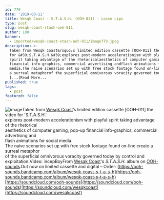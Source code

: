 ```yaml
---
id: 779
date: '2019-03-11'
title: Wesqk Coast - S.T.A.S.H. (OOH-011) - Loose Lips
type: post
slug: wesqk-coast-stash-ooh-011
author: 100
banner:
  - imported/wesqk-coast-stash-ooh-011/image779.jpeg
description: >-
  Taken from Wesqk Coast&rsquo;s limited edition cassette [OOH-011] the video
  for &#39;S.T.A.S.H.&#39;explores post-modern accelerationism with playful
  spirit taking advantage of the rhetoricalaesthetics of computer gaming, pop-up
  financial info-graphics, commercial advertising andflash animations for social
  media.The naive scenarios set up with free stock footage found on-line create
  a surreal metaphorof the superficial omnivorous voracity governed today
  [...]Read More...
published: true
tags:
  - post
featured: false
---
```

![image](../imported/wesqk-coast-stash-ooh-011/image779.jpeg)Taken from [Wesqk Coast](https://wesqkcoast.bandcamp.com/)’s limited edition cassette \[OOH-011\] the video for 'S.T.A.S.H.'  
explores post-modern accelerationism with playful spirit taking advantage of the rhetorical  
aesthetics of computer gaming, pop-up financial info-graphics, commercial advertising and  
flash animations for social media.  
The naive scenarios set up with free stock footage found on-line create a surreal metaphor  
of the superficial omnivorous voracity governed today by control and exploitation.Video: incepBoyFrom [Wesqk Coast](https://wesqkcoast.bandcamp.com/)'s _S.T.A.S.H._ album on [OOH-sounds](https://ooh-sounds.bandcamp.com).Out now on limited cassette and digital – Order: [https://ooh-sounds.bandcamp.com/album/wesqk-coast-s-t-a-s-h](https://ooh-sounds.bandcamp.com/album/wesqk-coast-s-t-a-s-h)[https://soundcloud.com/ooh-sounds](https://soundcloud.com/ooh-sounds)[https://soundcloud.com/wesqkcoast](https://soundcloud.com/wesqkcoast)